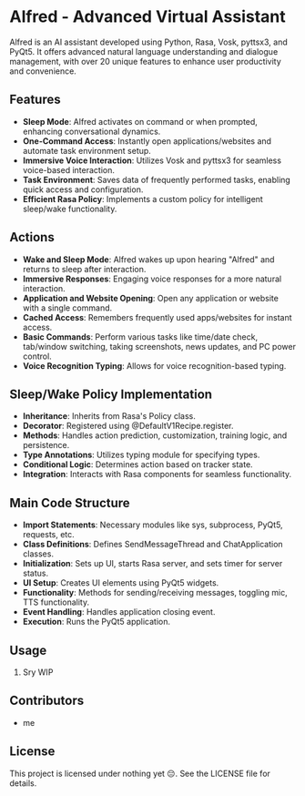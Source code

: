 # Alfred - Advanced Virtual Assistant

Alfred is an AI assistant developed using Python, Rasa, Vosk, pyttsx3, and PyQt5. It offers advanced natural language understanding and dialogue management, with over 20 unique features to enhance user productivity and convenience.

## Features

- **Sleep Mode**: Alfred activates on command or when prompted, enhancing conversational dynamics.
- **One-Command Access**: Instantly open applications/websites and automate task environment setup.
- **Immersive Voice Interaction**: Utilizes Vosk and pyttsx3 for seamless voice-based interaction.
- **Task Environment**: Saves data of frequently performed tasks, enabling quick access and configuration.
- **Efficient Rasa Policy**: Implements a custom policy for intelligent sleep/wake functionality.

## Actions

- **Wake and Sleep Mode**: Alfred wakes up upon hearing "Alfred" and returns to sleep after interaction.
- **Immersive Responses**: Engaging voice responses for a more natural interaction.
- **Application and Website Opening**: Open any application or website with a single command.
- **Cached Access**: Remembers frequently used apps/websites for instant access.
- **Basic Commands**: Perform various tasks like time/date check, tab/window switching, taking screenshots, news updates, and PC power control.
- **Voice Recognition Typing**: Allows for voice recognition-based typing.

## Sleep/Wake Policy Implementation

- **Inheritance**: Inherits from Rasa's Policy class.
- **Decorator**: Registered using @DefaultV1Recipe.register.
- **Methods**: Handles action prediction, customization, training logic, and persistence.
- **Type Annotations**: Utilizes typing module for specifying types.
- **Conditional Logic**: Determines action based on tracker state.
- **Integration**: Interacts with Rasa components for seamless functionality.

## Main Code Structure

- **Import Statements**: Necessary modules like sys, subprocess, PyQt5, requests, etc.
- **Class Definitions**: Defines SendMessageThread and ChatApplication classes.
- **Initialization**: Sets up UI, starts Rasa server, and sets timer for server status.
- **UI Setup**: Creates UI elements using PyQt5 widgets.
- **Functionality**: Methods for sending/receiving messages, toggling mic, TTS functionality.
- **Event Handling**: Handles application closing event.
- **Execution**: Runs the PyQt5 application.

## Usage

1. Sry WIP
   
## Contributors

- me

## License

This project is licensed under nothing yet 😔. See the LICENSE file for details.


